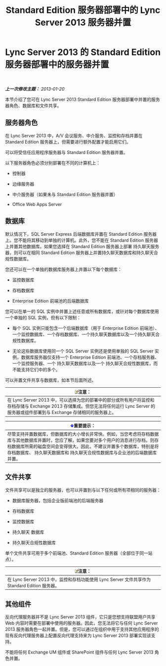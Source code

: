﻿---
title: Standard Edition 服务器部署中的 Lync Server 2013 服务器并置
TOCTitle: Standard Edition 服务器部署中的服务器并置
ms:assetid: 0763ffab-4fd6-463a-8e62-d97876b376d3
ms:mtpsurl: https://technet.microsoft.com/zh-cn/library/Gg398131(v=OCS.15)
ms:contentKeyID: 49311899
ms.date: 05/19/2016
mtps_version: v=OCS.15
ms.translationtype: HT
---

# Lync Server 2013 的 Standard Edition 服务器部署中的服务器并置

 

_**上一次修改主题：** 2013-01-20_

本节介绍了您可在 Lync Server 2013 Standard Edition 服务器部署中并置的服务器角色、数据库和文件共享。

## 服务器角色

在 Lync Server 2013 中，A/V 会议服务、中介服务、监控和存档并置在 Standard Edition 服务器上，但需要进行额外配置才能启用它们。

可以将受信任应用程序服务器与 Standard Edition 服务器并置。

以下服务器角色必须分别部署在不同的计算机上：

  - 控制器

  - 边缘服务器

  - 中介服务器（如果未与 Standard Edition 服务器并置）

  - Office Web Apps Server

## 数据库

默认情况下，SQL Server Express 后端数据库并置在 Standard Edition 服务器上。您不能将其移动到单独的计算机。此外，您不能在 Standard Edition 服务器上并置其他数据库。如果您选择在 Standard Edition 服务器上部署 持久聊天服务器，则可以在相同 Standard Edition 服务器上并置持久聊天数据库和持久聊天合规性数据库。

您还可以在一个单独的数据库服务器上并置以下每个数据库：

  - 监控数据库

  - 存档数据库

  - Enterprise Edition 前端池的后端数据库

您可以在单一的 SQL 实例中并置上述任意或所有数据库，或针对每个数据库使用一个单独的 SQL 实例，但有以下限制：

  - 每个 SQL 实例只能包含一个后端数据库（用于 Enterprise Edition 前端池）、一个监控数据库、一个存档数据库、一个持久聊天数据库以及一个持久聊天合规性数据库。

  - 无论这些数据库使用同一个 SQL Server 实例还是使用单独的 SQL Server 实例，数据库服务器仅支持一个 Enterprise Edition 前端池、一个存档服务器、一个监控服务器、一个 持久聊天数据库以及一个 持久聊天合规性数据库，而不能支持它们中的多个。

可以并置文件共享与数据库，如本节后面所述。

<table>
<thead>
<tr class="header">
<th><img src="images/Dn783119.note(OCS.15).gif" title="note" alt="note" />注意：</th>
</tr>
</thead>
<tbody>
<tr class="odd">
<td>在 Lync Server 2013 中，可以选择为您的部署中的部分或所有用户将监控和存档存储与 Exchange 2013 存储集成。但您无法将任何运行 Lync Server 的服务器或组件部署到与 Exchange 存储相同的服务器上。</td>
</tr>
</tbody>
</table>


<table>
<thead>
<tr class="header">
<th><img src="images/Gg398794.important(OCS.15).gif" title="important" alt="important" />重要提示：</th>
</tr>
</thead>
<tbody>
<tr class="odd">
<td>尽管支持并置数据库，但数据库的大小增长非常快。例如，当您考虑将存档数据库与其他数据库并置时，您应了解，如果您要对多个用户的消息进行存档，则存档数据库所需的磁盘空间会变得很大。因此，不建议并置多个数据库，特别是将存档数据库、 持久聊天数据库和 持久聊天合规性数据库与企业池的后端数据库并置。</td>
</tr>
</tbody>
</table>


## 文件共享

文件共享可以是独立的服务器，也可以并置到与以下任何或所有项相同的服务器：

  - 数据库服务器，包括企业版前端池的后端服务器

  - 存档数据库

  - 监控数据库

  - 持久聊天 数据库

  - 持久聊天合规性数据库

单个文件共享可用于多个前端池、Standard Edition 服务器（全部位于同一站点）。

<table>
<thead>
<tr class="header">
<th><img src="images/Dn783119.note(OCS.15).gif" title="note" alt="note" />注意：</th>
</tr>
</thead>
<tbody>
<tr class="odd">
<td>在 Lync Server 2013 中，监控和存档功能使用 Lync Server 文件共享作为 Standard Edition 服务器。</td>
</tr>
</tbody>
</table>


## 其他组件

反向代理服务器并不是 Lync Server 2013 组件，它只是您想支持联盟用户共享 Web 内容时需要在部署中使用的服务器。因此，您无法将它与任何 Lync Server 2013 服务器角色一起并置。但是，您可以通过在组织中用于支持其他应用程序的现有反向代理服务器上配置反向代理支持来为 Lync Server 2013 部署实现该支持。

不能将任何 Exchange UM 组件或 SharePoint 组件与任何 Lync Server 2013 角色并置。


